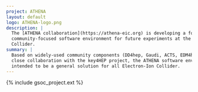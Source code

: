 ```yaml
---
project: ATHENA
layout: default
logo: ATHENA-logo.png
description: |
  The [ATHENA collaboration](https://athena-eic.org) is developing a forward-looking 
  community-focused software environment for future experiments at the Electron-Ion 
  Collider.
summary: |
  Based on widely-used community components (DD4hep, Gaudi, ACTS, EDM4hep) and in 
  close collaboration with the key4HEP project, the ATHENA software environment is 
  intended to be a general solution for all Electron-Ion Collider.
---
```


{% include gsoc_project.ext %}
